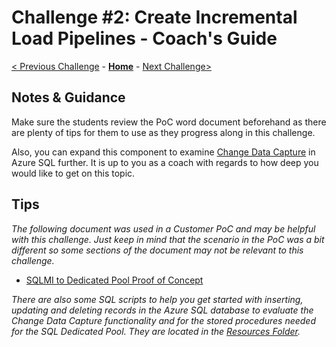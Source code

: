 # Challenge #2: Create Incremental Load Pipelines - Coach's Guide

[< Previous Challenge](Solution-01.md) - **[Home](README.md)** - [Next Challenge>](Solution-03.md)

## Notes & Guidance

Make sure the students review the PoC word document beforehand as there are plenty of tips for them to use as they progress along in this challenge.

Also, you can expand this component to examine [Change Data Capture](https://docs.microsoft.com/en-us/sql/relational-databases/track-changes/about-change-data-capture-sql-server?view=sql-server-ver15) in Azure SQL further.  It is up to you as a coach with regards to how deep you would like to get on this topic.


## Tips

*The following document was used in a Customer PoC and may be helpful with this challenge.  Just keep in mind that the scenario in the PoC was a bit different so some sections of the document may not be relevant to this challenge.*

- [SQLMI to Dedicated Pool Proof of Concept](./Resources/SQLMItoDedicatedPoolProofofConcept.docx)

*There are also some SQL scripts to help you get started with inserting, updating and deleting records in the Azure SQL database to evaluate the Change Data Capture functionality and for the stored procedures needed for the SQL Dedicated Pool.  They are located in the [Resources Folder](./Resources).*